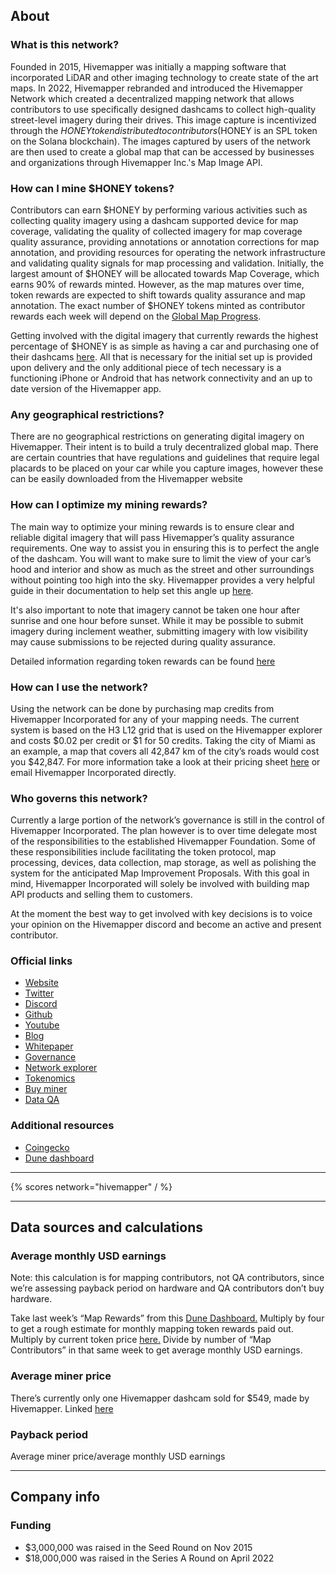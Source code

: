 ## About

### What is this network?

Founded in 2015, Hivemapper was initially a mapping software that incorporated LiDAR and other imaging technology to create state of the art maps. In 2022, Hivemapper rebranded and introduced the Hivemapper Network which created a decentralized mapping network that allows contributors to use specifically designed dashcams to collect high-quality street-level imagery during their drives. This image capture is incentivized through the $HONEY token distributed to contributors ($HONEY is an SPL token on the Solana blockchain). The images captured by users of the network are then used to create a global map that can be accessed by businesses and organizations through Hivemapper Inc.'s Map Image API.

### How can I mine $HONEY tokens?

Contributors can earn $HONEY by performing various activities such as collecting quality imagery using a dashcam supported device for map coverage, validating the quality of collected imagery for map coverage quality assurance, providing annotations or annotation corrections for map annotation, and providing resources for operating the network infrastructure and validating quality signals for map processing and validation. Initially, the largest amount of $HONEY will be allocated towards Map Coverage, which earns 90% of rewards minted. However, as the map matures over time, token rewards are expected to shift towards quality assurance and map annotation. The exact number of $HONEY tokens minted as contributor rewards each week will depend on the [Global Map Progress](https://docs.hivemapper.com/honey-token/earning-honey/global-map-progress).

Getting involved with the digital imagery that currently rewards the highest percentage of $HONEY is as simple as having a car and purchasing one of their dashcams [here](https://hivemapper.com/hivemapper-dashcam). All that is necessary for the initial set up is provided upon delivery and the only additional piece of tech necessary is a functioning iPhone or Android that has network connectivity and an up to date version of the Hivemapper app.

### Any geographical restrictions?

There are no geographical restrictions on generating digital imagery on Hivemapper. Their intent is to build a truly decentralized global map. There are certain countries that have regulations and guidelines that require legal placards to be placed on your car while you capture images, however these can be easily downloaded from the Hivemapper website

### How can I optimize my mining rewards?

The main way to optimize your mining rewards is to ensure clear and reliable digital imagery that will pass Hivemapper’s quality assurance requirements. One way to assist you in ensuring this is to perfect the angle of the dashcam. You will want to make sure to limit the view of your car’s hood and interior and show as much as the street and other surroundings without pointing too high into the sky. Hivemapper provides a very helpful guide in their documentation to help set this angle up [here](https://docs.hivemapper.com/honey-token/earning-honey/individual-reward-factors/clarity-of-view).

It's also important to note that imagery cannot be taken one hour after sunrise and one hour before sunset. While it may be possible to submit imagery during inclement weather, submitting imagery with low visibility may cause submissions to be rejected during quality assurance.

Detailed information regarding token rewards can be found [here](https://docs.hivemapper.com/honey-token/earning-honey/ways-to-contribute)

### How can I use the network?

Using the network can be done by purchasing map credits from Hivemapper Incorporated for any of your mapping needs. The current system is based on the H3 L12 grid that is used on the Hivemapper explorer and costs $0.02 per credit or $1 for 50 credits. Taking the city of Miami as an example, a map that covers all 42,847 km of the city’s roads would cost you $42,847. For more information take a look at their pricing sheet [here](https://hivemapper.com/pricing/) or email Hivemapper Incorporated directly.

### Who governs this network?

Currently a large portion of the network’s governance is still in the control of Hivemapper Incorporated. The plan however is to over time delegate most of the responsibilities to the established Hivemapper Foundation. Some of these responsibilities include facilitating the token protocol, map processing, devices, data collection, map storage, as well as polishing the system for the anticipated Map Improvement Proposals. With this goal in mind, Hivemapper Incorporated will solely be involved with building map API products and selling them to customers.

At the moment the best way to get involved with key decisions is to voice your opinion on the Hivemapper discord and become an active and present contributor.

### Official links

- [Website](https://hivemapper.com/)
- [Twitter](https://twitter.com/Hivemapper)
- [Discord](https://discord.com/invite/FRWMKyy5v2)
- [Github](https://github.com/hivemapper)
- [Youtube](https://www.youtube.com/@Hivemapper)
- [Blog](https://hivemapper.com/blog/)
- [Whitepaper](https://docs.hivemapper.com/welcome/introduction)
- [Governance](https://docs.hivemapper.com/main-concepts/community-and-governance)
- [Network explorer](https://hivemapper.com/explorer)
- [Tokenomics](https://docs.hivemapper.com/honey-token/earning-honey/ways-to-contribute)
- [Buy miner](https://shop.hivemapper.com/)
- [Data QA](https://hivemapper.com/map-quality/)

### Additional resources

- [Coingecko](https://www.coingecko.com/en/coins/hivemapper)
- [Dune dashboard](https://dune.com/murathan/hivemapper)

---

{% scores network="hivemapper" / %}

---

## Data sources and calculations

### Average monthly USD earnings

Note: this calculation is for mapping contributors, not QA contributors, since we’re assessing payback period on hardware and QA contributors don’t buy hardware.

Take last week’s “Map Rewards” from this [Dune Dashboard.](https://dune.com/murathan/hivemapper) Multiply by four to get a rough estimate for monthly mapping token rewards paid out. Multiply by current token price [here.](https://coinmarketcap.com/currencies/hivemapper/) Divide by number of “Map Contributors” in that same week to get average monthly USD earnings.

### Average miner price

There’s currently only one Hivemapper dashcam sold for $549, made by Hivemapper. Linked [here](https://shop.hivemapper.com/products/hivemapper-dashcam-pi)

### Payback period

Average miner price/average monthly USD earnings

---

## Company info

### Funding

- $3,000,000 was raised in the Seed Round on Nov 2015
- $18,000,000 was raised in the Series A Round on April 2022

